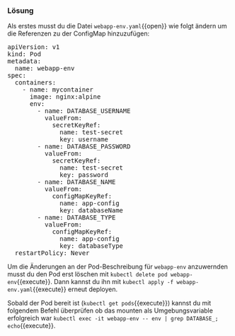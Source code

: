 ### Lösung

Als erstes musst du die Datei `webapp-env.yaml`{{open}} wie folgt ändern um die Referenzen zu der ConfigMap hinzuzufügen:

<pre class="file" data-filename="webapp-env.yaml">
apiVersion: v1
kind: Pod
metadata:
  name: webapp-env
spec:
  containers:
    - name: mycontainer
      image: nginx:alpine
      env:
        - name: DATABASE_USERNAME
          valueFrom:
            secretKeyRef:
              name: test-secret
              key: username
        - name: DATABASE_PASSWORD
          valueFrom:
            secretKeyRef:
              name: test-secret
              key: password
        - name: DATABASE_NAME
          valueFrom:
            configMapKeyRef:
              name: app-config
              key: databaseName
        - name: DATABASE_TYPE
          valueFrom:
            configMapKeyRef:
              name: app-config
              key: databaseType
  restartPolicy: Never
</pre>

Um die Änderungen an der Pod-Beschreibung für `webapp-env` anzuwernden musst du den Pod erst löschen mit `kubectl delete pod webapp-env`{{execute}}. Dann kannst du ihn mit `kubectl apply -f webapp-env.yaml`{{execute}} erneut deployen.

Sobald der Pod bereit ist (`kubectl get pods`{{execute}}) kannst du mit folgendem Befehl überprüfen ob das mounten als Umgebungsvariable erfolgreich war `kubectl exec -it webapp-env -- env | grep DATABASE_; echo`{{execute}}.